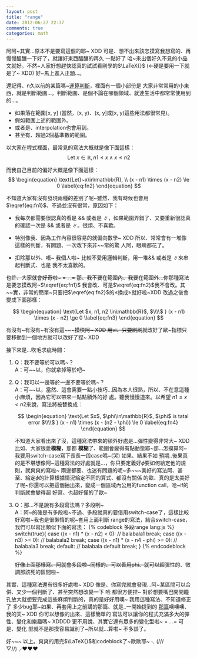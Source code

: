 ```yaml
---
layout: post
title: "range"
date: 2012-06-27 22:37
comments: true
categories: math
---
```


阿阿~其實...原本不是要寫這個的耶~ XDD 可是、想不出來該怎摸寫我想寫的、再慢慢醞釀一下好了，就讓好東西醞釀的再久
一點好了 哈~來出個好久不見的小品文就好。不然~人家好想趕快認真的試試看剛學的$\LaTeX{}$ (←硬是要用一下就是了~ 
XDD) 好~馬上進入正題...。

<!-- more -->

還記得、n久以前的某篇嗎~[運算判斷](http://ichi1234567.github.com/math/2012-05-15/cond/)，裡面有一個小部份是
大家非常常用的小東西，就是判斷範圍...。判斷範圍、是個不論在哪個領域、就連生活中都常常使用到的...。

- 如果落在範圍\[x, y\] (當然，(x, y)、(x, y\]或\[x, y)這些用法都很常見)。
- 假如範圍上述的範圍外。
- 或者是、interpolation也會用到。
- 甚至有、超過2個基準數的範圍。

以大家在程式裡面，最常見的寫法大概就是像下面這樣：
$$
\begin{equation}
  \text{Let}~x\in\mathbb{R},
  n1 \le x \wedge x \le n2
  \label{eq:fn1}
\end{equation}
$$

而我自己目前的偏好大概是像下面這樣：
$$
\begin{equation}
\text{Let}~x\in\mathbb{R},
\\ (x - n1) \times (x - n2) \le 0
\label{eq:fn2}
\end{equation}
$$

不知道大家有沒有發現兩種的差別了呢~雖然、我有時候也會用$\eqref{eq:fn1}$、不過並沒有很常，原因如下：<br>

- 我每次都需要很認真的看是 $\&\&$ 或者是 $\parallel$，如果範圍弄錯了、又要重新很認真的確認一次是
  $\&\&$ 或者是 $\parallel$。很煩、不喜歡。

- 特別像我、因為工作內容很容易的就偏向數學~ XDD 所以、常常會有一堆像這樣的判斷，有問題、一次改下來非~~常的驚
  人阿，眼睛都花了。

- 扣除那以外、唔~ 我個人啦~ 比較不愛用邏輯判斷，用一堆$\&\&$ 或者是 $\parallel$來串起判斷式、也是
  我不太喜歡的。

也~~許、大家就會好奇啦~ = . .= 那、我不要在範圍內、我要在範圍外...你~~那種寫法是要怎摸改阿~$\eqref{eq:fn1}$
我會改、可是$\eqref{eq:fn2}$我不會改。其~~實，非常的簡單~只要把$\eqref{eq:fn2}$的$\leq$換成$\geq$就好啦~XDD
改過之後會變成下面那樣：<br>

$$
\begin{equation}
\text{Let $x, n1, n2 \in\mathbb{R}$, $\\\\$ }
(x - n1) \times (x - n2) \ge 0
\label{eq:fn3}
\end{equation}
$$

有沒有~有沒有~有沒有這~~~~~摸快阿~ XDD 用vi、只要刷刷~~就改好了歐~指標只要移動到一個地方就可以改好了捏~ XDD

接下來是...吹毛求疵時間：<br>

1. Q：我不要等於可以嗎~？<br>
   A：可~~以，你就拿掉等於吧~

2. Q：我可以一邊等於一邊不要等於嗎~？<br>
   A：可~~以，當然、這會需要一點小技巧...因為本人很熟，所以、不在意這種小麻煩，因為它可以帶來一點點額外的好
      處。聽我慢慢道來。以希望 $n1 \le x < n2$來說，寫法將被替換成：<br>

      $$
      \begin{equation}
      \text{Let $x$, $\phi\in\mathbb{R}$, $\phi$ is tatal error $\\\\$ }
      (x - n1) \times (x - (n2 - \phi)) \le 0
      \label{eq:fn4}
      \end{equation}
      $$

	  不知道大家看出來了沒，這種寫法帶來的額外好處是...彈性變得非常大~ XDD 比如、大家很愛**模糊**，那都
	  **模糊**了、範圍會變得有點動態耶~那…怎摸算阿~我要用switch-case寫下長長一段case嗎~(哭) 如果、結果不如
	  預期..後果真的是不堪想像阿~這種寫法的好處就是...，你只要定義好$\phi$要如何給定他的規則，就爽爽的寫啦~
	  兩邊都要、也迷有問題的呢~多~~~美好的寫法阿、甚至、給定$\phi$的計算根據情況給定不同的算式、都沒有關係
	  的歐、真的是太美好了呢~你還可以把這個抽出來，變成一個區域內公用的function call，哈~if的判斷就會變得超
	  好寫、也超好懂的了歐~

3. Q：那...不是說有多段寫法嗎？多段咧~<br>
   A：阿~的確是有多段啦~不過、多段就真的要借用switch-case了，這樣比較好寫啦~我也是很懶惰的呢~套用上面判斷
      range的寫法，結合switch-case，我們可以寫出類似下面的寫法：
	  {% codeblock 多段range lang:js %}
	  switch(true){
	    case ((x - n1) * (x - n2) < 0):
	      // balabala1
	      break;
	    case ((x - n3) >= 0):
	      // balabala2
	      break;
	    case ((x - n1) * (x - n4 - phi) >= 0):
	      // balabala3
	      break;
	    default:
	      // balabala default
	      break;
	  }
	  {% endcodeblock %}
	  
   好~~像上面那樣寫、阿就會多段啦~同樣的、可以善用phi、就可以超~~彈性的、微調那該死的區間啦~


其實、這種寫法還有很多好處啦~ XDD 像是、你寫完就會發現…阿~某區間可以合併、又少一個判斷了、甚至突然想改變一下
哈 都很方便捏~ 對於想要嘴巴開開瞳孔放大就想要完成這些麻煩判斷的，真的是好好用噢~ 我用這種寫法、不知道修正了
多少bug耶~如果、再套用上之前講的那篇、就是..一開始提到的
[那篇](http://ichi1234567.github.com/math/2012-05-15/cond/)噢噢噢、我的天~ XDD 你可以想像的出來、這樣簡單的
寫法可以讓你的程式充滿多大的彈性、變化和樂趣嗎~ XDDDD 更不用說、其實它還有眾多的變化型啦~ = . .= 可是、變化
型就不是那摸容易識別了~所以就...算啦~ 不多談了。


好~~~ 以上。爽爽的用完$\LaTeX{}$和codeblock了~歐歐耶~ ╮(///▽//)╭♥♥♥
